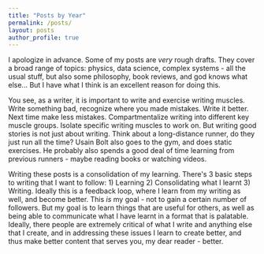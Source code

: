 ```yaml
---
title: "Posts by Year"
permalink: /posts/
layout: posts
author_profile: true
---
```


I apologize in advance. Some of my posts are *very* rough drafts. They cover a broad range of topics: physics, data science, complex systems - all the usual stuff, but also some philosophy, book reviews, and god knows what else... But I have what I think is an excellent reason for doing this.

You see, as a writer, it is important to write and exercise writing muscles. Write something bad, recognize where you made mistakes. Write it better. Next time make less mistakes. Compartmentalize writing into different key muscle groups. Isolate specific writing muscles to work on. But writing good stories is not just about writing. Think about a long-distance runner, do they just run all the time? Usain Bolt also goes to the gym, and does static exercises. He probably also spends a good deal of time learning from previous runners - maybe reading books or watching videos.

Writing these posts is a consolidation of my learning. There's 3 basic steps to writing that I want to follow: 1) Learning 2) Consolidating what I learnt 3) Writing. Ideally this is a feedback loop, where I learn from my writing as well, and become better. This *is* my goal - not to gain a certain number of followers. But my goal is to learn things that are useful for others, as well as being able to communicate what I have learnt in a format that is palatable. Ideally, there people are extremely critical of what I write and anything else that I create, and in addressing these issues I learn to create better, and thus make better content that serves you, my dear reader - better. 

